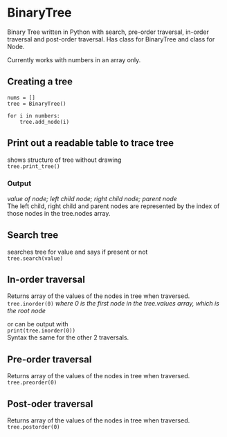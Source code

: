 # BinaryTree
Binary Tree written in Python with search, pre-order traversal, in-order traversal and post-order traversal. Has class for BinaryTree and class for Node.

Currently works with numbers in an array only.

## Creating a tree
    nums = []  
    tree = BinaryTree()  

    for i in numbers:  
        tree.add_node(i)   
  
## Print out a readable table to trace tree
shows structure of tree without drawing  
    ``tree.print_tree()``  
### Output
*value of node; left child node; right child node; parent node*  
The left child, right child and parent nodes are represented by the index of those nodes in the tree.nodes array.  

## Search tree
searches tree for value and says if present or not  
    ``tree.search(value)``  

## In-order traversal
Returns array of the values of the nodes in tree when traversed.  
    ``tree.inorder(0)`` 
*where 0 is the first node in the tree.values array, which is the root node*  

or can be output with  
        ``print(tree.inorder(0))``  
Syntax the same for the other 2 traversals.  
 
## Pre-order traversal
Returns array of the values of the nodes in tree when traversed.  
    ``tree.preorder(0)``  

## Post-oder traversal
Returns array of the values of the nodes in tree when traversed.  
    ``tree.postorder(0)``  
